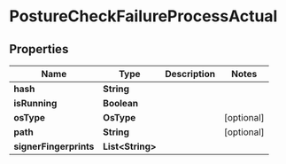 

# PostureCheckFailureProcessActual


## Properties

| Name | Type | Description | Notes |
|------------ | ------------- | ------------- | -------------|
|**hash** | **String** |  |  |
|**isRunning** | **Boolean** |  |  |
|**osType** | **OsType** |  |  [optional] |
|**path** | **String** |  |  [optional] |
|**signerFingerprints** | **List&lt;String&gt;** |  |  |



